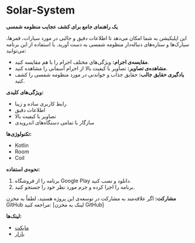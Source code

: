 # Solar-System

**یک راهنمای جامع برای کشف عجایب منظومه شمسی**

این اپلیکیشن به شما امکان می‌دهد تا اطلاعات دقیق و جالبی در مورد سیارات، قمرها، سیارک‌ها و ستاره‌های دنباله‌دار منظومه شمسی به دست آورید. با استفاده از این برنامه می‌توانید:


* **مقایسه‌ی اجرام:** ویژگی‌های مختلف اجرام را با هم مقایسه کنید.
* **مشاهده‌ی تصاویر:** تصاویر با کیفیت بالا از اجرام آسمانی را مشاهده کنید.
* **یادگیری حقایق جالب:** حقایق جذاب و خواندنی در مورد منظومه شمسی را کشف کنید.

**ویژگی‌های کلیدی:**

* رابط کاربری ساده و زیبا
* اطلاعات دقیق
* تصاویر با کیفیت بالا
* سازگار با تمامی دستگاه‌های اندرویدی

**تکنولوژی‌ها:**

* Kotlin
* Room
* Coil

**نحوه‌ی استفاده:**
1. برنامه را از فروشگاه Google Play دانلود و نصب کنید.
2. برنامه را اجرا کرده و جرم مورد نظر خود را جستجو کنید.

**مشارکت:**
اگر علاقه‌مند به مشارکت در توسعه‌ی این پروژه هستید، لطفاً به مخزن GitHub مراجعه کنید: [لینک به مخزن GitHub]

**لینک‌ها:**
*  [مایکت](https://myket.ir/app/ir.hmb72.space)
*  [بازار](https://cafebazaar.ir/app/ir.hmb72.space)
